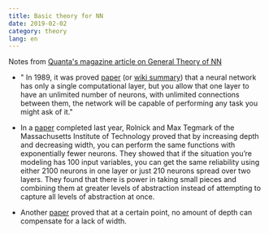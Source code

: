 ```yaml
---
title: Basic theory for NN
date: 2019-02-02
category: theory
lang: en
---
```


Notes from [Quanta's magazine article on General Theory of NN](https://www.quantamagazine.org/foundations-built-for-a-general-theory-of-neural-networks-20190131/)

* " In 1989, it was proved [paper](http://citeseerx.ist.psu.edu/viewdoc/download?doi=10.1.1.441.7873&rep=rep1&type=pdf) (or [wiki summary](https://en.wikipedia.org/wiki/Universal_approximation_theorem))
that a neural network has only a single computational layer, but you allow that one layer to have an unlimited number of neurons,
 with unlimited connections between them, the network will be capable of performing any task you might ask of it."

* In a [paper](https://arxiv.org/abs/1705.05502) completed last year, Rolnick and Max Tegmark of the Massachusetts Institute of Technology proved that by increasing depth and decreasing width, you can perform the same functions with exponentially fewer neurons. They showed that if the situation you’re modeling has 100 input variables, you can get the same reliability using either 2100 neurons in one layer or just 210 neurons spread over two layers. They found that there is power in taking small pieces and combining them at greater levels of abstraction instead of attempting to capture all levels of abstraction at once.

* Another [paper](https://arxiv.org/abs/1810.00393) proved that at a certain point, no amount of depth can compensate for a lack of width.